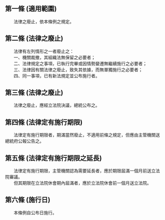 第一條 (適用範圍)
-----------------
　　法律之廢止，依本條例之規定。  


第二條 (法律之廢止)
-------------------
　　法律有左列情形之一者廢止之：  
　　一、機關裁撤，其組織法無保留之必要者；  
　　二、法律規定之事項，已執行完畢或因情勢變遷無繼續施行之必要者；  
　　三、法律因有關法律之廢止，致失其依據，而無單獨施行之必要者；  
　　四、同一事項，已有新法規定並公布施行者。  


第三條 (法律之廢止)
-------------------
　　法律之廢止，應經立法院決議，總統公布之。  


第四條 (法律定有施行期限)
-------------------------
　　法律定有施行期限者，期滿當然廢止，不適用前條之規定，但應由主管機關送總統府公報公告之。  


第五條 (法律定有施行期限之延長)
-------------------------------
　　法律定有施行期限，主管機關認為需要延長者，應於期限屆滿一個月前送立法院審議。  
　　但其期限在立法院休會期內屆滿者，應於立法院休會前一個月送立法院。  


第六條 (施行日)
---------------
　　本條例自公布日施行。